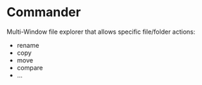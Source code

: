 # Commander
Multi-Window file explorer that allows specific file/folder actions:
- rename
- copy
- move
- compare
- ...

